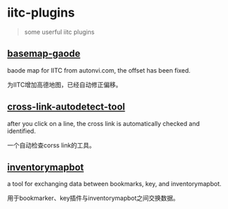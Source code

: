 iitc-plugins
============
> some userful iitc plugins


## [basemap-gaode](../../raw/master/basemap-gaode.user.js)

baode map for IITC from autonvi.com, the offset has been fixed.

为IITC增加高德地图，已经自动修正偏移。


## [cross-link-autodetect-tool](../../raw/master/cross-link-autodetect-tool.user.js)
after you click on a line, the cross link is automatically checked and identified.

一个自动检查corss link的工具。


## [inventorymapbot](../../raw/master/inventorymapbot.user.js)
a tool for exchanging data between bookmarks, key, and inventorymapbot.

用于bookmarker、key插件与inventorymapbot之间交换数据。
